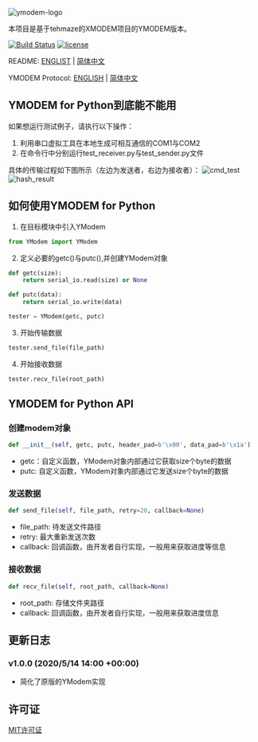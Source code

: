 ![ymodem-logo](https://raw.githubusercontent.com/alexwoo1900/ymodem/master/docs/assets/ymodem-logo.png)

本项目是基于tehmaze的XMODEM项目的YMODEM版本。

[![Build Status](https://www.travis-ci.org/alexwoo1900/ymodem.svg?branch=master)](https://www.travis-ci.org/alexwoo1900/ymodem)
[![license](https://img.shields.io/github/license/mashape/apistatus.svg)](https://opensource.org/licenses/MIT)

README: [ENGLIST](https://github.com/alexwoo1900/ymodem/blob/master/README.md) | [简体中文](https://github.com/alexwoo1900/ymodem/blob/master/README_CN.md)

YMODEM Protocol: [ENGLISH](https://github.com/alexwoo1900/ymodem/blob/master/YMODEM.md) | [简体中文](https://github.com/alexwoo1900/ymodem/blob/master/YMODEM_CN.md)

## YMODEM for Python到底能不能用
如果想运行测试例子，请执行以下操作：
1. 利用串口虚拟工具在本地生成可相互通信的COM1与COM2
2. 在命令行中分别运行test_receiver.py与test_sender.py文件

具体的传输过程如下图所示（左边为发送者，右边为接收者）：
![cmd_test](https://raw.githubusercontent.com/alexwoo1900/ymodem/master/docs/assets/cmd_test.png)
![hash_result](https://raw.githubusercontent.com/alexwoo1900/ymodem/master/docs/assets/hash_result.png)

## 如何使用YMODEM for Python
1. 在目标模块中引入YModem
```python
from YModem import YModem
```

2. 定义必要的getc()与putc(),并创建YModem对象
```python
def getc(size):
    return serial_io.read(size) or None

def putc(data):
    return serial_io.write(data)

tester = YModem(getc, putc)
```

3. 开始传输数据
```python
tester.send_file(file_path)
```

4. 开始接收数据
```python
tester.recv_file(root_path)
```

## YMODEM for Python API

### 创建modem对象
```python
def __init__(self, getc, putc, header_pad=b'\x00', data_pad=b'\x1a')
```
- getc：自定义函数，YModem对象内部通过它获取size个byte的数据
- putc: 自定义函数，YModem对象内部通过它发送size个byte的数据

### 发送数据
```python
def send_file(self, file_path, retry=20, callback=None)
```
- file_path: 待发送文件路径
- retry: 最大重新发送次数
- callback: 回调函数，由开发者自行实现，一般用来获取进度等信息

### 接收数据
```python
def recv_file(self, root_path, callback=None)
```
- root_path: 存储文件夹路径
- callback: 回调函数，由开发者自行实现，一般用来获取进度信息

## 更新日志
### v1.0.0 (2020/5/14 14:00 +00:00)
- 简化了原版的YModem实现

## 许可证
[MIT许可证](https://opensource.org/licenses/MIT)